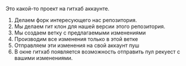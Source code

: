 Это какой-то проект на гитхаб аккаунте. 


1. Делаем форк интересующего нас репозитория.
2. Мы делаем гит клон для нашей версии этого репозитория.
3. Мы создаем ветку с предлагаемыми изменениями
4. Производим все изменения только в этой ветке
5. Отправляем эти изменения на свой аккаунт пуш
6. В окне гитхаб появляется возможность отправить пул рекуест с вашими изменениями.
